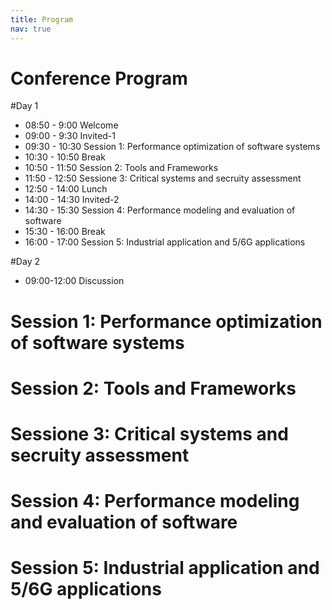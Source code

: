 ```yaml
---
title: Program
nav: true
---
```


# Conference Program

#Day 1	
- 08:50  - 9:00	Welcome
- 09:00  - 9:30	Invited-1
- 09:30  - 10:30	Session 1: Performance optimization of software systems
- 10:30 - 10:50	Break
- 10:50 - 11:50	Session 2: Tools and Frameworks
- 11:50 - 12:50	Sessione 3: Critical systems and secruity assessment 
- 12:50 - 14:00	Lunch
- 14:00 - 14:30	Invited-2
- 14:30 - 15:30	Session 4: Performance modeling and evaluation of software
- 15:30 - 16:00	Break
- 16:00 - 17:00	Session 5: Industrial application and 5/6G applications

#Day 2
- 09:00-12:00 Discussion

# Session 1: Performance optimization of software systems
# Session 2: Tools and Frameworks
# Sessione 3: Critical systems and secruity assessment 
# Session 4: Performance modeling and evaluation of software
# Session 5: Industrial application and 5/6G applications